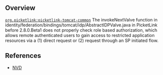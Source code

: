 ## Overview
[`org.picketlink:picketlink-tomcat-common`](http://search.maven.org/#search%7Cga%7C1%7Ca%3A%22picketlink-tomcat-common%22)
The invokeNextValve function in identity/federation/bindings/tomcat/idp/AbstractIDPValve.java in PicketLink before 2.8.0.Beta1 does not properly check role based authorization, which allows remote authenticated users to gain access to restricted application resources via a (1) direct request or (2) request through an SP initiated flow.

## References
- [NVD](https://web.nvd.nist.gov/view/vuln/detail?vulnId=CVE-2015-3158)